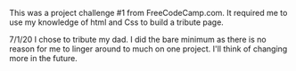 This was a project challenge #1 from FreeCodeCamp.com. It required me to use my knowledge of html and Css to build a tribute page.

7/1/20
I chose to tribute my dad. I did the bare minimum as there is no reason for me to linger around to much on one project. I'll think of changing more in the future.